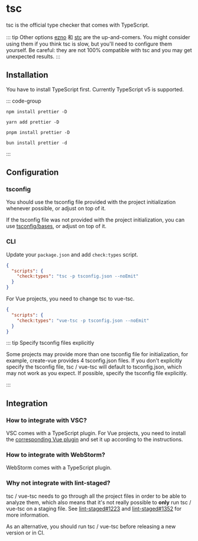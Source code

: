 # tsc

tsc is the official type checker that comes with TypeScript.

::: tip Other options
[ezno](https://github.com/kaleidawave/ezno) 和 [stc](https://stc.dudy.dev/) are the up-and-comers. You might consider using them if you think tsc is slow, but you'll need to configure them yourself. Be careful: they are not 100% compatible with tsc and you may get unexpected results.
:::

## Installation

You have to install TypeScript first. Currently TypeScript v5 is supported.

::: code-group

```shell [npm]
npm install prettier -D
```

```shell [yarn]
yarn add prettier -D
```

```shell [pnpm]
pnpm install prettier -D
```

```shell [bun]
bun install prettier -d
```

:::

## Configuration

### tsconfig

You should use the tsconfig file provided with the project initialization whenever possible, or adjust on top of it.

If the tsconfig file was not provided with the project initialization, you can use [tsconfig/bases](https://github.com/tsconfig/bases), or adjust on top of it.

### CLI

Update your `package.json` and add `check:types` script.

```json
{
  "scripts": {
    "check:types": "tsc -p tsconfig.json --noEmit"
  }
}
```

For Vue projects, you need to change tsc to vue-tsc.

```json
{
  "scripts": {
    "check:types": "vue-tsc -p tsconfig.json --noEmit"
  }
}
```

::: tip Specify tsconfig files explicitly

Some projects may provide more than one tsconfig file for initialization, for example, create-vue provides 4 tsconfig.json files. If you don't explicitly specify the tsconfig file, tsc / vue-tsc will default to tsconfig.json, which may not work as you expect. If possible, specify the tsconfig file explicitly.

:::

## Integration

### How to integrate with VSC?

VSC comes with a TypeScript plugin. For Vue projects, you need to install the [corresponding Vue plugin](https://marketplace.visualstudio.com/items?itemName=Vue.volar) and set it up according to the instructions.

### How to integrate with WebStorm?

WebStorm comes with a TypeScript plugin.

### Why not integrate with lint-staged?

tsc / vue-tsc needs to go through all the project files in order to be able to analyze them, which also means that it's not really possible to **only** run tsc / vue-tsc on a staging file. See [lint-staged#1223](https://github.com/lint-staged/lint-staged/issues/1223) and [lint-staged#1352](https://github.com/lint-staged/lint-staged/pull/1352) for more information.

As an alternative, you should run tsc / vue-tsc before releasing a new version or in CI.
